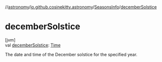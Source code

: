 //[astronomy](../../../index.md)/[io.github.cosinekitty.astronomy](../index.md)/[SeasonsInfo](index.md)/[decemberSolstice](december-solstice.md)

# decemberSolstice

[jvm]\
val [decemberSolstice](december-solstice.md): [Time](../-time/index.md)

The date and time of the December solstice for the specified year.
